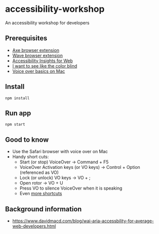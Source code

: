 # accessibility-workshop
An accessibility workshop for developers

## Prerequisites
- [Axe browser extension](https://www.deque.com/axe/)
- [Wave browser extension](https://wave.webaim.org/extension/)
- [Accessibility Insights for Web](https://accessibilityinsights.io/docs/en/web/overview)
- [I want to see like the color blind](https://www.crx4chrome.com/extensions/jebeedfnielkcjlcokhiobodkjjpbjia/)
- [Voice over basics on Mac](https://www.youtube.com/watch?v=5R-6WvAihms)

## Install

```
npm install
```

## Run app

```
npm start
```

## Good to know
* Use the Safari browser with voice over on Mac
* Handy short cuts:
    * Start (or stop) VoiceOver -> Command + F5
    * VoiceOver Activation keys (or VO keys) -> Control + Option (referenced as VO)
    * Lock (or unlock) VO keys -> VO + ;
    * Open rotor -> VO + U
    * Press VO to silence VoiceOver when it is speaking
    * Even [more shortcuts](https://dequeuniversity.com/screenreaders/voiceover-keyboard-shortcuts)

## Background information
* https://www.davidmacd.com/blog/wai-aria-accessbility-for-average-web-developers.html
